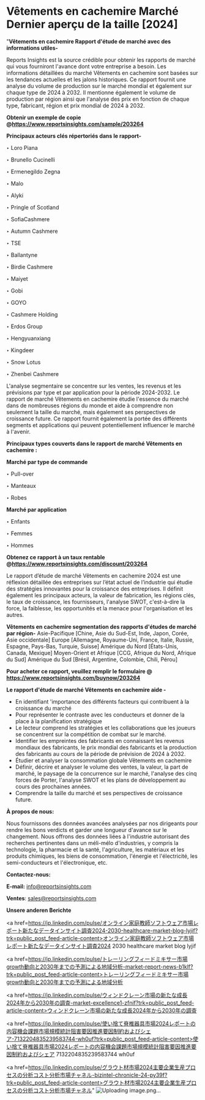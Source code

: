 # Vêtements en cachemire Marché Dernier aperçu de la taille [2024]

"<strong>Vêtements en cachemire Rapport d'étude de marché avec des informations utiles-</strong>

Reports Insights est la source crédible pour obtenir les rapports de marché qui vous fourniront l'avance dont votre entreprise a besoin. Les informations détaillées du marché Vêtements en cachemire sont basées sur les tendances actuelles et les jalons historiques. Ce rapport fournit une analyse du volume de production sur le marché mondial et également sur chaque type de 2024 à 2032. Il mentionne également le volume de production par région ainsi que l'analyse des prix en fonction de chaque type, fabricant, région et prix mondial de 2024 à 2032.

<strong><b>Obtenir un exemple de copie @</b></strong><a href=https://www.reportsinsights.com/sample/203264><strong><b>https://www.reportsinsights.com/sample/203264</b></strong></a>

<b>Principaux acteurs clés répertoriés dans le rapport-</b>

<b> </b>‣ Loro Piana

‣ Brunello Cucinelli

‣ Ermenegildo Zegna

‣ Malo

‣ Alyki

‣ Pringle of Scotland

‣ SofiaCashmere

‣ Autumn Cashmere

‣ TSE

‣ Ballantyne

‣ Birdie Cashmere

‣ Maiyet

‣ Gobi

‣ GOYO

‣ Cashmere Holding

‣ Erdos Group

‣ Hengyuanxiang

‣ Kingdeer

‣ Snow Lotus

‣ Zhenbei Cashmere

L'analyse segmentaire se concentre sur les ventes, les revenus et les prévisions par type et par application pour la période 2024-2032. Le rapport de marché Vêtements en cachemire étudie l'essence du marché dans de nombreuses régions du monde et aide à comprendre non seulement la taille du marché, mais également ses perspectives de croissance future. Ce rapport fournit également la portée des différents segments et applications qui peuvent potentiellement influencer le marché à l'avenir.

<strong>Principaux types couverts dans le rapport de marché Vêtements en cachemire :</strong>

<strong>Marché par type de commande</strong>

‣ Pull-over

‣ Manteaux

‣ Robes

<strong>Marché par application</strong>

‣ Enfants

‣ Femmes

‣ Hommes

<strong><b>Obtenez ce rapport à un taux rentable @</b></strong><a href=https://www.reportsinsights.com/discount/203264><strong><b>https://www.reportsinsights.com/discount/203264</b></strong></a>

Le rapport d’étude de marché Vêtements en cachemire 2024 est une réflexion détaillée des entreprises sur l’état actuel de l’industrie qui étudie des stratégies innovantes pour la croissance des entreprises. Il définit également les principaux acteurs, la valeur de fabrication, les régions clés, le taux de croissance, les fournisseurs, l'analyse SWOT, c'est-à-dire la force, la faiblesse, les opportunités et la menace pour l'organisation et les autres.

<strong>Vêtements en cachemire segmentation des rapports d'études de marché par région-</strong>
Asie-Pacifique [Chine, Asie du Sud-Est, Inde, Japon, Corée, Asie occidentale]
Europe [Allemagne, Royaume-Uni, France, Italie, Russie, Espagne, Pays-Bas, Turquie, Suisse]
Amérique du Nord [États-Unis, Canada, Mexique]
Moyen-Orient et Afrique [CCG, Afrique du Nord, Afrique du Sud]
Amérique du Sud [Brésil, Argentine, Colombie, Chili, Pérou]

<strong>Pour acheter ce rapport, veuillez remplir le formulaire @   <a href=https://www.reportsinsights.com/buynow/203264>https://www.reportsinsights.com/buynow/203264</a></strong>

<strong>Le rapport d'étude de marché Vêtements en cachemire aide -</strong>
<ul>
  <li>En identifiant 'importance des différents facteurs qui contribuent à la croissance du marché</li>
  <li>Pour représenter le contraste avec les conducteurs et donner de la place à la planification stratégique</li>
  <li>Le lecteur comprend les stratégies et les collaborations que les joueurs se concentrent sur la compétition de combat sur le marché.</li>
  <li>Identifier les empreintes des fabricants en connaissant les revenus mondiaux des fabricants, le prix mondial des fabricants et la production des fabricants au cours de la période de prévision de 2024 à 2032.</li>
  <li>Étudier et analyser la consommation globale Vêtements en cachemire</li>
  <li>Définir, décrire et analyser le volume des ventes, la valeur, la part de marché, le paysage de la concurrence sur le marché, l'analyse des cinq forces de Porter, l'analyse SWOT et les plans de développement au cours des prochaines années.</li>
  <li>Comprendre la taille du marché et ses perspectives de croissance future.</li>
</ul>
<strong>À propos de nous:</strong>

Nous fournissons des données avancées analysées par nos dirigeants pour rendre les bons verdicts et garder une longueur d'avance sur le changement. Nous offrons des données liées à l'industrie autorisant des recherches pertinentes dans un méli-mélo d'industries, y compris la technologie, la pharmacie et la santé, l'agriculture, les matériaux et les produits chimiques, les biens de consommation, l'énergie et l'électricité, les semi-conducteurs et l'électronique, etc.

<strong>Contactez-nous:</strong>

<strong>E-mail:</strong> <a href=mailto:info@reportsinsights.com>info@reportsinsights.com</a>

<strong>Ventes</strong>: <a href=mailto:sales@reportsinsights.com>sales@reportsinsights.com</a>

<strong>Unsere anderen Berichte</strong>

<a href=https://jp.linkedin.com/pulse/オンライン家庭教師ソフトウェア市場レポート新たなデータインサイト調査2024-2030-healthcare-market-blog-lyjif?trk=public_post_feed-article-content>オンライン家庭教師ソフトウェア市場レポート新たなデータインサイト調査2024 2030 healthcare market blog lyjif</a>

<a href=https://jp.linkedin.com/pulse/トレーリングフィードミキサー市場growth動向と2030年までの予測による地域分析-market-report-news-b1klf?trk=public_post_feed-article-content>トレーリングフィードミキサー市場growth動向と2030年までの予測による地域分析</a>

<a href=https://jp.linkedin.com/pulse/ウィンドクレーン市場の新たな成長2024年から2030年の調査-market-excellence1-zfnif?trk=public_post_feed-article-content>ウィンドクレーン市場の新たな成長2024年から2030年の調査</a>

<a href=https://jp.linkedin.com/pulse/使い捨て脊椎器具市場2024レポートの内容機会課題市場規模統計阻害要因推進要因制約およびシェア-7132204835239583744-wh0uf?trk=public_post_feed-article-content>使い捨て脊椎器具市場2024レポートの内容機会課題市場規模統計阻害要因推進要因制約およびシェア 7132204835239583744 wh0uf</a>

<a href=https://jp.linkedin.com/pulse/グラウト材市場2024主要企業生産プロセスの分析コスト分析市場チャネル-bizintel-chronicle-24-py39f?trk=public_post_feed-article-content>グラウト材市場2024主要企業生産プロセスの分析コスト分析市場チャネル</a>"
![Uploading image.png…]()
